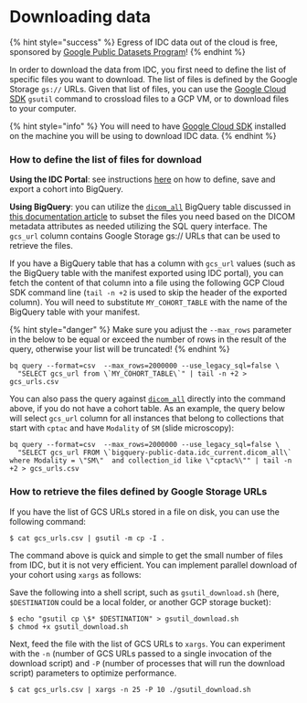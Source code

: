 # Downloading data

{% hint style="success" %}
Egress of IDC data out of the cloud is free, sponsored by [Google Public Datasets Program](https://console.cloud.google.com/marketplace/product/gcp-public-data-idc/nci-idc-data)!&#x20;
{% endhint %}

In order to download the data from IDC, you first need to define the list of specific files you want to download. The list of files is defined by the Google Storage `gs://` URLs. Given that list of files, you can use the [Google Cloud SDK](https://cloud.google.com/sdk/docs/install) `gsutil` command to crossload files to a GCP VM, or to download files to your computer.&#x20;

{% hint style="info" %}
You will need to have [Google Cloud SDK](https://cloud.google.com/sdk/docs/install) installed on the machine you will be using to download IDC data.
{% endhint %}

### How to define the list of files for download&#x20;

**Using the IDC Portal**: see instructions [here](https://learn.canceridc.dev/portal/data-exploration-and-cohorts/understanding-cohorts) on how to define, save and export a cohort into BigQuery.&#x20;

**Using BigQuery**: you can utilize the [`dicom_all`](https://console.cloud.google.com/bigquery?p=bigquery-public-data\&d=idc\_current\&t=dicom\_all\&page=table) BigQuery table discussed in [this documentation article](https://learn.canceridc.dev/data/organization-of-data/files-and-metadata#bigquery-tables) to subset the files you need based on the DICOM metadata attributes as needed utilizing the SQL query interface. The `gcs_url` column contains Google Storage gs:// URLs that can be used to retrieve the files.

If you have a BigQuery table that has a column with `gcs_url` values (such as the BigQuery table with the manifest exported using IDC portal), you can fetch the content of that column into a file using the following GCP Cloud SDK command line (`tail -n +2` is used to skip the header of the exported column). You will need to substitute `MY_COHORT_TABLE` with the name of the BigQuery table with your manifest.

{% hint style="danger" %}
Make sure you adjust the `--max_rows` parameter in the below to be equal or exceed the number of rows in the result of the query, otherwise your list will be truncated!
{% endhint %}

```shell-session
bq query --format=csv  --max_rows=2000000 --use_legacy_sql=false \
  "SELECT gcs_url from \`MY_COHORT_TABLE\`" | tail -n +2 > gcs_urls.csv
```

You can also pass the query against [`dicom_all`](https://console.cloud.google.com/bigquery?p=bigquery-public-data\&d=idc\_current\&t=dicom\_all\&page=table) directly into the command above, if you do not have a cohort table. As an example, the query below will select `gcs_url` column for all instances that belong to collections that start with `cptac` and have `Modality` of `SM` (slide microscopy):

```shell-session
bq query --format=csv  --max_rows=2000000 --use_legacy_sql=false \
  "SELECT gcs_url FROM \`bigquery-public-data.idc_current.dicom_all\` where Modality = \"SM\"  and collection_id like \"cptac%\"" | tail -n +2 > gcs_urls.csv
```

### How to retrieve the files defined by Google Storage URLs

If you have the list of GCS URLs stored in a file on disk, you can use the following command:

```shell-session
$ cat gcs_urls.csv | gsutil -m cp -I .
```

The command above is quick and simple to get the small number of files from IDC, but it is not very efficient. You can implement parallel download of your cohort using `xargs` as follows:

Save the following into a shell script, such as `gsutil_download.sh` (here, `$DESTINATION` could be a local folder, or another GCP storage bucket):

```shell-session
$ echo "gsutil cp \$* $DESTINATION" > gsutil_download.sh
$ chmod +x gsutil_download.sh
```

Next, feed the file with the list of GCS URLs to `xargs`. You can experiment with the `-n` (number of GCS URLs passed to a single invocation of the download script) and `-P` (number of processes that will run the download script) parameters to optimize performance.

```shell-session
$ cat gcs_urls.csv | xargs -n 25 -P 10 ./gsutil_download.sh
```



